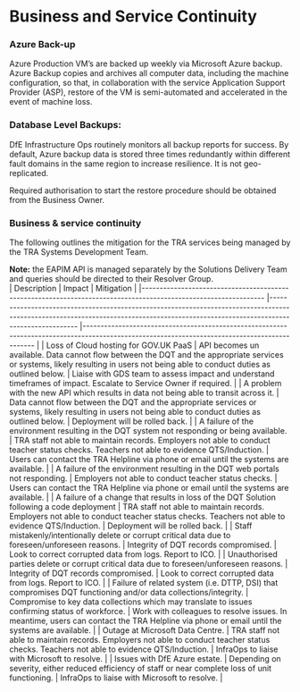 # Business and Service Continuity

### Azure Back-up

Azure Production VM’s are backed up weekly via Microsoft Azure backup. Azure Backup copies and archives all computer data, including the machine configuration, so that, in collaboration with the service Application Support Provider (ASP), restore of the VM is semi-automated and accelerated in the event of machine loss.

### Database Level Backups:

DfE Infrastructure Ops routinely monitors all backup reports for success. By default, Azure backup data is stored three times redundantly within different fault domains in the same region to increase resilience. It is not geo-replicated.

Required authorisation to start the restore procedure should be obtained from the Business Owner.

### Business & service continuity

The following outlines the mitigation for the TRA services being managed by the TRA Systems Development Team. 

**Note:** the EAPIM API is managed separately by the Solutions Delivery Team and queries should be directed to their Resolver Group.  
| Description                                                                                                    	| Impact                                                                                                                                                                             	| Mitigation                                                                                                                                   	|
|----------------------------------------------------------------------------------------------------------------	|------------------------------------------------------------------------------------------------------------------------------------------------------------------------------------	|----------------------------------------------------------------------------------------------------------------------------------------------	|
| Loss of Cloud hosting for GOV.UK PaaS                                                                          	| API becomes un available. Data cannot flow between the DQT and the appropriate services or systems, likely resulting in users not being able to conduct duties as outlined below.  	| Liaise with GDS team to assess impact and understand timeframes of impact. Escalate to Service Owner if required.                            	|
| A problem with the new API which results in data not being able to transit across it.                          	| Data cannot flow between the DQT and the appropriate services or systems, likely resulting in users not being able to conduct duties as outlined below.                            	| Deployment will be rolled back.                                                                                                              	|
| A failure of the environment resulting in the DQT system not responding or being available.                    	| TRA staff not able to maintain records. Employers not able to conduct teacher status checks. Teachers not able to evidence QTS/Induction.                                          	| Users can contact the TRA Helpline via phone or email until the systems are available.                                                       	|
| A failure of the environment resulting in the DQT web portals not responding.                                  	| Employers not able to conduct teacher status checks.                                                                                                                               	| Users can contact the TRA Helpline via phone or email until the systems are available.                                                       	|
| A failure of a change that results in loss of the DQT Solution following a code deployment                     	| TRA staff not able to maintain records. Employers not able to conduct teacher status checks. Teachers not able to evidence QTS/Induction.                                          	| Deployment will be rolled back.                                                                                                              	|
| Staff mistakenly/intentionally delete or corrupt critical data due to foreseen/unforeseen reasons.             	| Integrity of DQT records compromised.                                                                                                                                              	| Look to correct corrupted data from logs. Report to ICO.                                                                                     	|
| Unauthorised parties delete or corrupt critical data due to foreseen/unforeseen reasons.                       	| Integrity of DQT records compromised.                                                                                                                                              	| Look to correct corrupted data from logs. Report to ICO.                                                                                     	|
| Failure of related system (i.e. DTTP, DSI) that compromises DQT functioning and/or data collections/integrity. 	| Compromise to key data collections which may translate to issues confirming status of workforce.                                                                                   	| Work with colleagues to resolve issues. In meantime, users can contact the TRA Helpline via phone or email until the systems are available.  	|
| Outage at Microsoft Data Centre.                                                                               	| TRA staff not able to maintain records. Employers not able to conduct teacher status checks. Teachers not able to evidence QTS/Induction.                                          	| InfraOps to liaise with Microsoft to resolve.                                                                                                	|
| Issues with DfE Azure estate.                                                                                  	| Depending on severity, either reduced efficiency of staff or near complete loss of unit functioning.                                                                               	| InfraOps to liaise with Microsoft to resolve.                                                                                                	|
